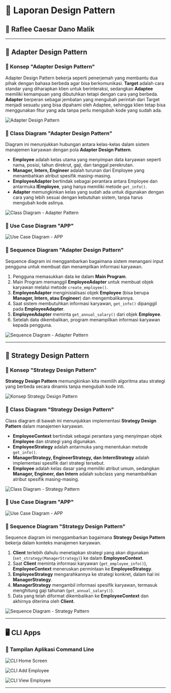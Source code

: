 # 📌 Laporan Design Pattern 
## 📝 Raflee Caesar Dano Malik

---

## 🔌 Adapter Design Pattern

### 📌 Konsep "Adapter Design Pattern"
Adapter Design Pattern bekerja seperti penerjemah yang membantu dua pihak dengan bahasa berbeda agar bisa berkomunikasi. **Target** adalah cara standar yang diharapkan klien untuk berinteraksi, sedangkan **Adaptee** memiliki kemampuan yang dibutuhkan tetapi dengan cara yang berbeda. **Adapter** berperan sebagai jembatan yang mengubah perintah dari Target menjadi sesuatu yang bisa dipahami oleh Adaptee, sehingga klien tetap bisa menggunakan fitur yang ada tanpa perlu mengubah kode yang sudah ada.

![Adapter Design Pattern](https://github.com/user-attachments/assets/3798f760-2359-44bb-b3b2-2f9e97aa44b1)

### 📌 Class Diagram "Adapter Design Pattern"
Diagram ini menunjukkan hubungan antara kelas-kelas dalam sistem manajemen karyawan dengan pola **Adapter Design Pattern**.

- **Employee** adalah kelas utama yang menyimpan data karyawan seperti nama, posisi, tahun direkrut, gaji, dan tanggal perekrutan.
- **Manager, Intern, Engineer** adalah turunan dari Employee yang menambahkan atribut spesifik masing-masing.
- **EmployeeAdapter** bertindak sebagai perantara antara Employee dan antarmuka **IEmployee**, yang hanya memiliki metode `get_info()`.
- **Adapter** memungkinkan kelas yang sudah ada untuk digunakan dengan cara yang lebih sesuai dengan kebutuhan sistem, tanpa harus mengubah kode aslinya.

![Class Diagram - Adapter Pattern](https://github.com/user-attachments/assets/de2ea333-a0d1-463a-8450-052fe9faf0aa)

### 📌 Use Case Diagram "APP"
![Use Case Diagram - APP](https://github.com/user-attachments/assets/56d850f4-8cd8-4795-9e71-d3f6da226786)

### 📌 Sequence Diagram "Adapter Design Pattern"
Sequence diagram ini menggambarkan bagaimana sistem menangani input pengguna untuk membuat dan menampilkan informasi karyawan.

1. Pengguna memasukkan data ke dalam **Main Program**.
2. Main Program memanggil **EmployeeAdapter** untuk membuat objek karyawan melalui metode `create_employee()`.
3. **EmployeeAdapter** menginisialisasi objek **Employee** (bisa berupa **Manager, Intern, atau Engineer**) dan mengembalikannya.
4. Saat sistem membutuhkan informasi karyawan, `get_info()` dipanggil pada **EmployeeAdapter**.
5. **EmployeeAdapter** meminta `get_annual_salary()` dari objek **Employee**.
6. Setelah data dikembalikan, program menampilkan informasi karyawan kepada pengguna.

![Sequence Diagram - Adapter Pattern](https://github.com/user-attachments/assets/a5600da3-24ad-4814-810e-c746e1290d69)

---

## 🎯 Strategy Design Pattern

### 📌 Konsep "Strategy Design Pattern"
**Strategy Design Pattern** memungkinkan kita memilih algoritma atau strategi yang berbeda secara dinamis tanpa mengubah kode inti.

![Konsep Strategy Design Pattern](https://github.com/user-attachments/assets/8a1a21c6-8797-4e98-816a-f454a3a96990)

### 📌 Class Diagram "Strategy Design Pattern"
Class diagram di bawah ini menunjukkan implementasi **Strategy Design Pattern** dalam manajemen karyawan.

- **EmployeeContext** bertindak sebagai perantara yang menyimpan objek **Employee** dan strategi yang digunakan.
- **EmployeeStrategy** adalah antarmuka yang menentukan metode `get_info()`.
- **ManagerStrategy, EngineerStrategy, dan InternStrategy** adalah implementasi spesifik dari strategi tersebut.
- **Employee** adalah kelas dasar yang memiliki atribut umum, sedangkan **Manager, Engineer, dan Intern** adalah subclass yang menambahkan atribut spesifik masing-masing.

![Class Diagram - Strategy Pattern](https://github.com/user-attachments/assets/e967a281-4f17-4f0e-a4c1-a695c6d81fd6)

### 📌 Use Case Diagram "APP"
![Use Case Diagram - APP](https://github.com/user-attachments/assets/140990d1-64d8-4d7d-88f5-80da7e7f1b11)

### 📌 Sequence Diagram "Strategy Design Pattern"
Sequence diagram ini menggambarkan bagaimana **Strategy Design Pattern** bekerja dalam konteks manajemen karyawan.

1. **Client** terlebih dahulu menetapkan strategi yang akan digunakan (`set_strategy(ManagerStrategy)`) ke dalam **EmployeeContext**.
2. Saat **Client** meminta informasi karyawan (`get_employee_info()`), **EmployeeContext** meneruskan permintaan ke **EmployeeStrategy**.
3. **EmployeeStrategy** mengarahkannya ke strategi konkret, dalam hal ini **ManagerStrategy**.
4. **ManagerStrategy** mengambil informasi spesifik karyawan, termasuk menghitung gaji tahunan (`get_annual_salary()`).
5. Data yang telah diformat dikembalikan ke **EmployeeContext** dan akhirnya diterima oleh **Client**.

![Sequence Diagram - Strategy Pattern](https://github.com/user-attachments/assets/36895c84-95ba-4164-aefe-8e040edc40d5)


---

## 🖥️ CLI Apps
### 📌 Tampilan Aplikasi Command Line

![CLI Home Screen](https://github.com/user-attachments/assets/5e61e7ca-92b6-4c3d-bbe9-ce8e27d5a3f1)

![CLI Add Employee](https://github.com/user-attachments/assets/d5139071-7fc7-42db-b46d-bd3c51bea370)

![CLI View Employee](https://github.com/user-attachments/assets/a1d129ff-2d4d-4ba4-a272-7e3f81f9069c)

---




